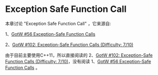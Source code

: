 # Exception Safe Function Call

本章讨论 "Exception Safe Function Call" ，它来源自: 

1、[GotW #56 Exception-Safe Function Calls](http://www.gotw.ca/gotw/056.htm) 

2、[GotW #102: Exception-Safe Function Calls (Difficulty: 7/10)](https://herbsutter.com/gotw/_102/)

由于目前主要使用C++11，所以直接阅读的 2、[GotW #102: Exception-Safe Function Calls (Difficulty: 7/10)](https://herbsutter.com/gotw/_102/)，没有阅读 1、[GotW #56 Exception-Safe Function Calls](http://www.gotw.ca/gotw/056.htm)  。